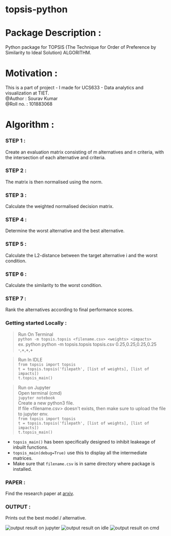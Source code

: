 # topsis-python
# Package Description : 
Python package for TOPSIS (The Technique for Order of Preference by Similarity to Ideal Solution) ALGORITHM.  
# Motivation :   
This is a part of project - I made for UCS633 - Data analytics and visualization at TIET.     
@Author : Sourav Kumar    
@Roll no. : 101883068    
# Algorithm :    
### STEP 1 :    
Create an evaluation matrix consisting of m alternatives and n criteria, with the intersection of each alternative and criteria.

### STEP 2 :   
The matrix is then normalised using the norm.

### STEP 3 : 
Calculate the weighted normalised decision matrix.

### STEP 4 : 
Determine the worst alternative and the best alternative.

### STEP 5 :
Calculate the L2-distance between the target alternative i and the worst condition.

### STEP 6 : 
Calculate the similarity to the worst condition.

### STEP 7 : 
Rank the alternatives according to final performance scores.   

### Getting started Locally :  
> Run On Terminal       
```python -m topsis.topsis <filename.csv> <weights> <impacts>```   
  ex. python python -m topsis.topsis topsis.csv 0.25,0.25,0.25,0.25 -,+,+,+     
  
> Run In IDLE   
```from topsis import topsis```      
```t = topsis.topsis('filepath', [list of weights], [list of impacts])```    
```t.topsis_main()```  

> Run on Jupyter   
Open terminal (cmd)   
```jupyter notebook```   
Create a new python3 file.     
If file <filename.csv> doesn't exists, then make sure to upload the file to jupyter env.    
```from topsis import topsis```      
```t = topsis.topsis('filepath', [list of weights], [list of impacts])```    
```t.topsis_main()``` 

* ```topsis_main()``` has been specifically designed to inhibit leakeage of inbuilt functions.  
* ```topsis_main(debug=True)``` use this to display all the intermediate matrices.   
* Make sure that ```filename.csv``` is in same directory where package is installed.
### PAPER : 
Find the research paper at [arxiv](https://arxiv.org/ftp/arxiv/papers/1412/1412.5077.pdf).

### OUTPUT :
Prints out the best model / alternative.

![output result on jupyter](/images/t.JPG)
![output result on idle](/images/t1.JPG)
![output result on cmd](/images/t2.JPG)

